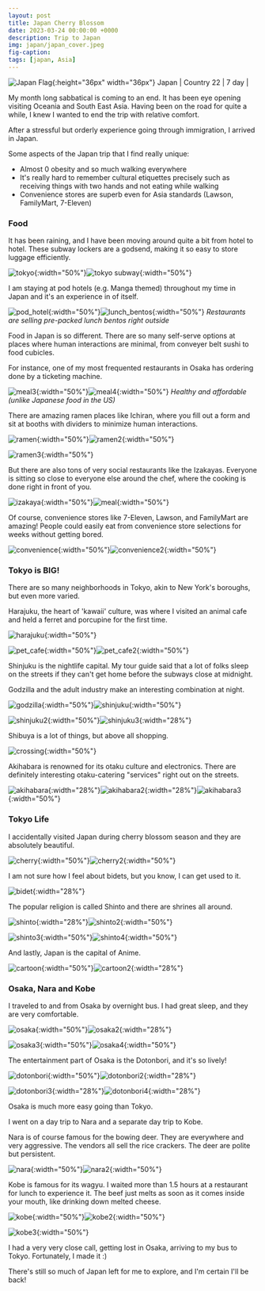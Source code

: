 ```yaml
---
layout: post
title: Japan Cherry Blossom
date: 2023-03-24 00:00:00 +0000
description: Trip to Japan
img: japan/japan_cover.jpeg
fig-caption:
tags: [japan, Asia]
---
```


![Japan Flag]({{site.baseurl}}/assets/img/flags/4x3/jp.svg){:height="36px" width="36px"} Japan \| Country 22 \| 7 day \|

My month long sabbatical is coming to an end. It has been eye opening visiting Oceania and South East Asia. Having been on the road for quite a while, I knew I wanted to end the trip with relative comfort. 

After a stressful but orderly experience going through immigration, I arrived in Japan. 

Some aspects of the Japan trip that I find really unique:
* Almost 0 obesity and so much walking everywhere
* It's really hard to remember cultural etiquettes precisely such as receiving things with two hands and not eating while walking
* Convenience stores are superb even for Asia standards (Lawson, FamilyMart, 7-Eleven)

### Food 

It has been raining, and I have been moving around quite a bit from hotel to hotel. These subway lockers are a godsend, making it so easy to store luggage efficiently.  

![tokyo]({{site.baseurl}}/assets/img/japan/tokyo.jpeg){:width="50%"}![tokyo subway]({{site.baseurl}}/assets/img/japan/tokyo_subway.jpeg){:width="50%"}

I am staying at pod hotels (e.g. Manga themed) throughout my time in Japan and it's an experience in of itself. 

![pod_hotel]({{site.baseurl}}/assets/img/japan/pod_hotel.jpeg){:width="50%"}![lunch_bentos]({{site.baseurl}}/assets/img/japan/lunch_bentos.jpeg){:width="50%"}
*Restaurants are selling pre-packed lunch bentos right outside*

Food in Japan is so different. There are so many self-serve options at places where human interactions are minimal, from conveyer belt sushi to food cubicles. 

For instance, one of my most frequented restaurants in Osaka has ordering done by a ticketing machine. 

![meal3]({{site.baseurl}}/assets/img/japan/meal3.jpeg){:width="50%"}![meal4]({{site.baseurl}}/assets/img/japan/meal4.jpeg){:width="50%"}
*Healthy and affordable (unlike Japanese food in the US)*

There are amazing ramen places like Ichiran, where you fill out a form and sit at booths with dividers to minimize human interactions.

![ramen]({{site.baseurl}}/assets/img/japan/ramen.jpeg){:width="50%"}![ramen2]({{site.baseurl}}/assets/img/japan/ramen2.jpeg){:width="50%"}

![ramen3]({{site.baseurl}}/assets/img/japan/ramen3.jpeg){:width="50%"}

But there are also tons of very social restaurants like the Izakayas. Everyone is sitting so close to everyone else around the chef, where the cooking is done right in front of you. 

![izakaya]({{site.baseurl}}/assets/img/japan/izakaya.jpeg){:width="50%"}![meal]({{site.baseurl}}/assets/img/japan/meal.jpeg){:width="50%"}

Of course, convenience stores like 7-Eleven, Lawson, and FamilyMart are amazing! People could easily eat from convenience store selections for weeks without getting bored.

![convenience]({{site.baseurl}}/assets/img/japan/convenience.jpeg){:width="50%"}![convenience2]({{site.baseurl}}/assets/img/japan/convenience2.jpeg){:width="50%"}

### Tokyo is BIG!

There are so many neighborhoods in Tokyo, akin to New York's boroughs, but even more varied.

Harajuku, the heart of 'kawaii' culture, was where I visited an animal cafe and held a ferret and porcupine for the first time.

![harajuku]({{site.baseurl}}/assets/img/japan/harajuku.jpeg){:width="50%"}

![pet_cafe]({{site.baseurl}}/assets/img/japan/pet_cafe.jpeg){:width="50%"}![pet_cafe2]({{site.baseurl}}/assets/img/japan/pet_cafe2.jpeg){:width="50%"}

Shinjuku is the nightlife capital. My tour guide said that a lot of folks sleep on the streets if they can't get home before the subways close at midnight. 

Godzilla and the adult industry make an interesting combination at night. 

![godzilla]({{site.baseurl}}/assets/img/japan/godzilla.jpeg){:width="50%"}![shinjuku]({{site.baseurl}}/assets/img/japan/shinjuku.jpeg){:width="50%"}

![shinjuku2]({{site.baseurl}}/assets/img/japan/shinjuku2.jpeg){:width="50%"}![shinjuku3]({{site.baseurl}}/assets/img/japan/shinjuku3.jpeg){:width="28%"}

Shibuya is a lot of things, but above all shopping. 

![crossing]({{site.baseurl}}/assets/img/japan/crossing.jpeg){:width="50%"}

Akihabara is renowned for its otaku culture and electronics. There are definitely interesting otaku-catering "services" right out on the streets. 

![akihabara]({{site.baseurl}}/assets/img/japan/akihabara.jpeg){:width="28%"}![akihabara2]({{site.baseurl}}/assets/img/japan/akihabara2.jpeg){:width="28%"}![akihabara3]({{site.baseurl}}/assets/img/japan/akihabara3.jpeg){:width="50%"}


### Tokyo Life

I accidentally visited Japan during cherry blossom season and they are absolutely beautiful.

![cherry]({{site.baseurl}}/assets/img/japan/cherry.jpeg){:width="50%"}![cherry2]({{site.baseurl}}/assets/img/japan/cherry2.jpeg){:width="50%"}

I am not sure how I feel about bidets, but you know, I can get used to it. 

![bidet]({{site.baseurl}}/assets/img/japan/bidet.jpeg){:width="28%"}

The popular religion is called Shinto and there are shrines all around. 

![shinto]({{site.baseurl}}/assets/img/japan/shinto.jpeg){:width="28%"}![shinto2]({{site.baseurl}}/assets/img/japan/shinto2.jpeg){:width="50%"}

![shinto3]({{site.baseurl}}/assets/img/japan/shinto3.jpeg){:width="50%"}![shinto4]({{site.baseurl}}/assets/img/japan/shinto4.jpeg){:width="50%"}

And lastly, Japan is the capital of Anime. 

![cartoon]({{site.baseurl}}/assets/img/japan/cartoon.jpeg){:width="50%"}![cartoon2]({{site.baseurl}}/assets/img/japan/cartoon2.jpeg){:width="28%"}

### Osaka, Nara and Kobe

I traveled to and from Osaka by overnight bus. I had great sleep, and they are very comfortable. 

![osaka]({{site.baseurl}}/assets/img/japan/osaka.jpeg){:width="50%"}![osaka2]({{site.baseurl}}/assets/img/japan/osaka2.jpeg){:width="28%"}

![osaka3]({{site.baseurl}}/assets/img/japan/osaka3.jpeg){:width="50%"}![osaka4]({{site.baseurl}}/assets/img/japan/osaka4.jpeg){:width="50%"}

The entertainment part of Osaka is the Dotonbori, and it's so lively! 

![dotonbori]({{site.baseurl}}/assets/img/japan/dotonbori.jpeg){:width="50%"}![dotonbori2]({{site.baseurl}}/assets/img/japan/dotonbori2.jpeg){:width="28%"}

![dotonbori3]({{site.baseurl}}/assets/img/japan/dotonbori3.jpeg){:width="28%"}![dotonbori4]({{site.baseurl}}/assets/img/japan/dotonbori4.jpeg){:width="28%"}

Osaka is much more easy going than Tokyo. 

I went on a day trip to Nara and a separate day trip to Kobe. 

Nara is of course famous for the bowing deer. They are everywhere and very aggressive. The vendors all sell the rice crackers. The deer are polite but persistent. 

![nara]({{site.baseurl}}/assets/img/japan/nara.jpeg){:width="50%"}![nara2]({{site.baseurl}}/assets/img/japan/nara2.jpeg){:width="50%"}

Kobe is famous for its wagyu. I waited more than 1.5 hours at a restaurant for lunch to experience it. The beef just melts as soon as it comes inside your mouth, like drinking down melted cheese. 

![kobe]({{site.baseurl}}/assets/img/japan/kobe.jpeg){:width="50%"}![kobe2]({{site.baseurl}}/assets/img/japan/kobe2.jpeg){:width="50%"}

![kobe3]({{site.baseurl}}/assets/img/japan/kobe3.jpeg){:width="50%"}

I had a very very close call, getting lost in Osaka, arriving to my bus to Tokyo. Fortunately, I made it :) 

There's still so much of Japan left for me to explore, and I'm certain I'll be back!

